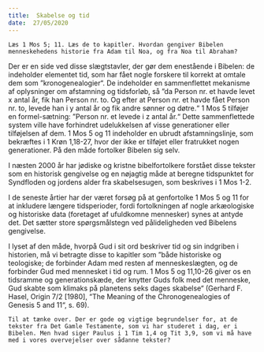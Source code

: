 ```yaml
---
title:  Skabelse og tid
date:  27/05/2020
---
```


`Læs 1 Mos 5; 11. Læs de to kapitler. Hvordan gengiver Bibelen menneskehedens historie fra Adam til Noa, og fra Noa til Abraham?`

Der er en side ved disse slægtstavler, der gør dem enestående i Bibelen: de indeholder elementet tid, som har fået nogle forskere til korrekt at omtale dem som ”kronogenealogier“. De indeholder en sammenflettet mekanisme af oplysninger om afstamning og tidsforløb, så ”da Person nr. et havde levet x antal år, fik han Person nr. to. Og efter at Person nr. et havde fået Person nr. to, levede han i y antal år og fik andre sønner og døtre.“ 1 Mos 5 tilføjer en formel-sætning: ”Person nr. et levede i z antal år.“ Dette sammenflettede system ville have forhindret udelukkelsen af visse generationer eller tilføjelsen af dem. 1 Mos 5 og 11 indeholder en ubrudt afstamningslinje, som bekræftes i 1 Krøn 1,18-27, hvor der ikke er tilføjet eller fratrukket nogen generationer. På den måde fortolker Bibelen sig selv.

I næsten 2000 år har jødiske og kristne bibelfortolkere forstået disse tekster som en historisk gengivelse og en nøjagtig måde at beregne tidspunktet for Syndfloden og jordens alder fra skabelsesugen, som beskrives i 1 Mos 1-2.

I de seneste årtier har der været forsøg på at genfortolke 1 Mos 5 og 11 for at inkludere længere tidsperioder, fordi fortolkningen af nogle arkæologiske og historiske data (foretaget af ufuldkomne mennesker) synes at antyde det. Det sætter store spørgsmålstegn ved pålideligheden ved Bibelens gengivelse.

I lyset af den måde, hvorpå Gud i sit ord beskriver tid og sin indgriben i historien, må vi betragte disse to kapitler som ”både historiske og teologiske; de forbinder Adam med resten af menneskeslægten, og de forbinder Gud med mennesket i tid og rum. 1 Mos 5 og 11,10-26 giver os en tidsramme og generationskæde, der knytter Guds folk med det menneske, Gud skabte som klimaks på planetens seks dages skabelse“ (Gerhard F. Hasel, Origin 7/2 [1980], “The Meaning of the Chronogenealogies of Genesis 5 and 11“, s. 69).

`Til at tænke over. Der er gode og vigtige begrundelser for, at de tekster fra Det Gamle Testamente, som vi har studeret i dag, er i Bibelen. Men hvad siger Paulus i 1 Tim 1,4 og Tit 3,9, som vi må have med i vores overvejelser over sådanne tekster?`